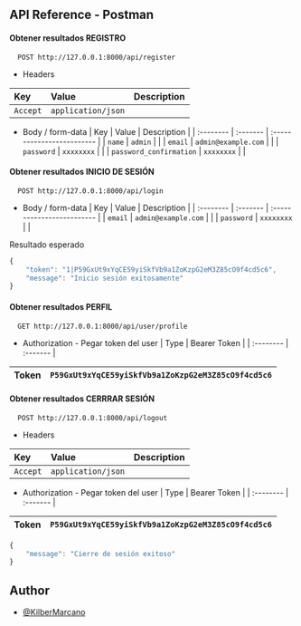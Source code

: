 
## API Reference - Postman

#### Obtener resultados REGISTRO

```http
  POST http://127.0.0.1:8000/api/register
```
- Headers

| Key | Value     | Description                |
| :-------- | :------- | :------------------------- |
| ` Accept ` | `application/json` |  |

- Body / form-data
| Key | Value     | Description                |
| :-------- | :------- | :------------------------- |
| `name` | `admin` |  |
| `email` | `admin@example.com` |  |
| `password` | `xxxxxxxx` |  |
| `password_confirmation` | `xxxxxxxx` |  |

#### Obtener resultados INICIO DE SESIÓN

```http
  POST http://127.0.0.1:8000/api/login
```

- Body / form-data
| Key | Value     | Description                |
| :-------- | :------- | :------------------------- |
| `email` | `admin@example.com` |  |
| `password` | `xxxxxxxx` |  |

Resultado esperado

```javascript
{
    "token": "1|P59GxUt9xYqCE59yiSkfVb9a1ZoKzpG2eM3Z85cO9f4cd5c6",
    "message": "Inicio sesión exitosamente"
}

```

#### Obtener resultados PERFIL

```http
  GET http://127.0.0.1:8000/api/user/profile
```
- Authorization - Pegar token del user
| Type | Bearer Token |
| :-------- | :------- |

| Token| `P59GxUt9xYqCE59yiSkfVb9a1ZoKzpG2eM3Z85cO9f4cd5c6` |
| :----| :------------------------------------------------- |

#### Obtener resultados CERRRAR SESIÓN

```http
  POST http://127.0.0.1:8000/api/logout
```
- Headers

| Key | Value     | Description                |
| :-------- | :------- | :------------------------- |
| ` Accept ` | `application/json` |  |

- Authorization - Pegar token del user
| Type | Bearer Token |
| :-------- | :------- |

| Token| `P59GxUt9xYqCE59yiSkfVb9a1ZoKzpG2eM3Z85cO9f4cd5c6` |
| :----| :------------------------------------------------- |

```javascript
{
    "message": "Cierre de sesión exitoso"
}

```





## Author

- [@KilberMarcano](https://github.com/ingkilber)


